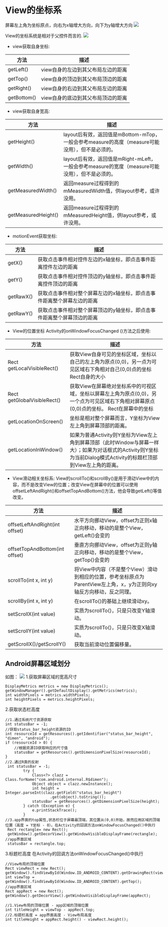
# View的坐标系
屏幕左上角为坐标原点，向右为x轴增大方向，向下为y轴增大方向
![](Android坐标系/android_view_3.png)

View的坐标系统是相对于父控件而言的.
![](Android坐标系/android_view_1.png)

* view获取自身坐标:

方法            |  描述
---------------|---------------------------------
getLeft()      |  view自身的左边到其父布局左边的距离
getTop()       |  view自身的顶边到其父布局顶边的距离
getRight()     |  view自身的右边到其父布局左边的距离
getBottom()    |  view自身的底边到其父布局顶边的距离

* view获取自身宽高:

方法                     |  描述
------------------------|---------------------------------
getHeight()             |  layout后有效，返回值是mBottom-mTop，一般会参考measure的高度（measure可能没用），但不是必须的。
getWidth()              |  layout后有效，返回值是mRight-mLeft，一般会参考measure的宽度（measure可能没用），但不是必须的。
getMeasuredWidth()	    |  返回measure过程得到的mMeasuredWidth值，供layout参考，或许没用。
getMeasuredHeight()	 |  返回measure过程得到的mMeasuredHeight值，供layout参考，或许没用。

* motionEvent获取坐标:

方法                     |  描述
------------------------|---------------------------------
getX()                  | 获取点击事件相对控件左边的x轴坐标，即点击事件距离控件左边的距离
getY()                  | 获取点击事件相对控件顶边的y轴坐标，即点击事件距离控件顶边的距离
getRawX()               | 获取点击事件相对整个屏幕左边的x轴坐标，即点击事件距离整个屏幕左边的距离
getRawY()               | 获取点击事件相对整个屏幕顶边的y轴坐标，即点击事件距离整个屏幕顶边的距离

* View的位置坐标 Activity的onWindowFocusChanged ()方法之后使用:

方法                         |  描述
----------------------------|---------------------------------
Rect getLocalVisibleRect()  | 获取View自身可见的坐标区域，坐标以自己的左上角为原点(0,0)，另一点为可见区域右下角相对自己(0,0)点的坐标 Rect自身的大小
Rect getGlobalVisibleRect() | 获取View在屏幕绝对坐标系中的可视区域，坐标以屏幕左上角为原点(0,0)，另一个点为可见区域右下角相对屏幕原点(0,0)点的坐标。 Rect在屏幕中的坐标
getLocationOnScreen()       | 坐标是相对整个屏幕而言，Y坐标为View左上角到屏幕顶部的距离。
getLocationInWindow()       | 如果为普通Activity则Y坐标为View左上角到屏幕顶部（此时Window与屏幕一样大）；如果为对话框式的Activity则Y坐标为当前Dialog模式Activity的标题栏顶部到View左上角的距离。

* View滑动相关坐标系:
View的scrollTo()和scrollBy()是用于滑动View中的内容，而不是改变View的位置；改变View在屏幕中的位置可以使用offsetLeftAndRight()和offsetTopAndBottom()方法，他会导致getLeft()等值改变。

方法                             |  描述
--------------------------------|---------------------------------
offsetLeftAndRight(int offset)  | 水平方向挪动View，offset为正则x轴正向移动，移动的是整个View，getLeft()会变的
offsetTopAndBottom(int offset)  | 垂直方向挪动View，offset为正则y轴正向移动，移动的是整个View，getTop()会变的
scrollTo(int x, int y)          | 将View中内容（不是整个View）滑动到相应的位置，参考坐标原点为ParentView左上角，x，y为正则向xy轴反方向移动，反之同理。
scrollBy(int x, int y)	         | 在scrollTo()的基础上继续滑动xy。
setScrollX(int value)	         | 实质为scrollTo()，只是只改变Y轴滑动。
setScrollY(int value)	         | 实质为scrollTo()，只是只改变X轴滑动。
getScrollX()/getScrollY()	      | 获取当前滑动位置偏移量。

## Android屏幕区域划分
如图：
![](Android坐标系/android_view_2.png)
1.获取屏幕区域的宽高尺寸
```
DisplayMetrics metrics = new DisplayMetrics();
getWindowManager().getDefaultDisplay().getMetrics(metrics);
int widthPixels = metrics.widthPixels;
int heightPixels = metrics.heightPixels;
```
2.获取状态栏高度
```
//1.通过系统尺寸资源获取
int statusBar = -1;  
//获取status_bar_height资源的ID  
int resourceId = getResources().getIdentifier("status_bar_height", "dimen", "android");  
if (resourceId > 0) {  
    //根据资源ID获取响应的尺寸值  
    statusBar = getResources().getDimensionPixelSize(resourceId);  
}  
//2.通过R类的反射
 int statusBar = -1;  
        try {  
            Class<?> clazz = Class.forName("com.android.internal.R$dimen");  
            Object object = clazz.newInstance();  
            int height = Integer.parseInt(clazz.getField("status_bar_height")  
                    .get(object).toString());  
            statusBar = getResources().getDimensionPixelSize(height);  
        } catch (Exception e) {  
            e.printStackTrace();  
        }  
//3.app界面的top属性,状态栏位于屏幕最顶端，其位置从(0,0)开始，故而应用区域的顶端位置（高度 = Y坐标 - 0）。在Activity的回调方法onWindowFocusChanged()中执行
 Rect rectangle= new Rect();  
 getWindow().getDecorView().getWindowVisibleDisplayFrame(rectangle);  //app界面区域
 statusBar = rectangle.top;         
```
3.标题栏高度   在Activity的回调方法onWindowFocusChanged()中执行
```
//View布局的顶端位置
Rect viewRect = new Rect();  
getWindow().findViewById(Window.ID_ANDROID_CONTENT).getDrawingRect(viewRect);
int viewTop = getWindow().findViewById(Window.ID_ANDROID_CONTENT).getTop(); 
//app界面区域 
Rect appRect = new Rect();
getWindow().getDecorView().getWindowVisibleDisplayFrame(appRect);  

//1.View布局的顶端位置 - app区域的顶端位置 
int titleHeight = viewTop - appRect.top;  
//2.标题栏高度 = app界面高度 - View布局高度
int titleHeight = appRect.height() - viewRect.height();  
```


















